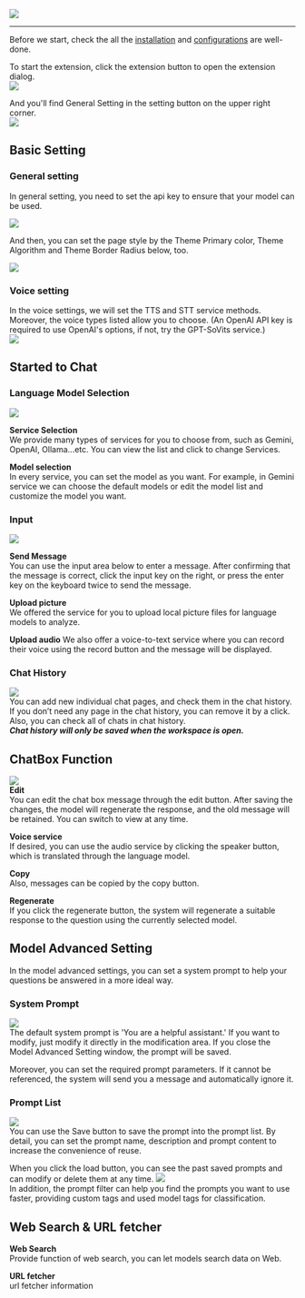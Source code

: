 ![](/img/head.png)
***    
Before we start, check the all the [installation](\installation.md) and [configurations](\configuration.md) are well-done.

To start the extension, click the extension button to open the extension dialog.   
![](/img/extension-button.png)

And you'll find General Setting in the setting button on the upper right corner.   
![](/img/setting-button.png)

## Basic Setting
### General setting  
In general setting, you need to set the api key to ensure that your model can be used.
 
![](/img/apikey-setting.png) 
 
And then, you can set the page style by the Theme Primary color, Theme Algorithm and Theme Border Radius below, too.   

![](/img/theme-setting.png)

### Voice setting  
In the voice settings, we will set the TTS and STT service methods. Moreover, the voice types listed allow you to choose. (An OpenAI API key is required to use OpenAI's options, if not, try the GPT-SoVits service.)  
![](/img/voice-setting.png)

## Started to Chat
### Language Model Selection

![](/img/language-model-selection.png)  
  
**Service Selection**    
We provide many types of services for you to choose from, such as Gemini, OpenAI, Ollama...etc. You can view the list and click to change Services.

**Model selection**    
In every service, you can set the model as you want. For example, in Gemini service we can choose the default models or edit the model list and customize the model you want.

### Input
![](/img/input.png)   
  
**Send Message**  
You can use the input area below to enter a message. After confirming that the message is correct, click the input key on the right, or press the enter key on the keyboard twice to send the message.

**Upload picture**    
We offered the service for you to upload local picture files for language models to analyze.

**Upload audio**
We also offer a voice-to-text service where you can record their voice using the record button and the message will be displayed.

### Chat History 
![](/img/chat-history.png)  
You can add new individual chat pages, and check them in the chat history.
If you don’t need any page in the chat history, you can remove it by a click.
Also, you can check all of chats in chat history.  
***Chat history will only be saved when the workspace is open.***

## ChatBox Function
![](/img/chatbox.png)    
**Edit**  
You can edit the chat box message through the edit button. After saving the changes, the model will regenerate the response, and the old message will be retained. You can switch to view at any time.

**Voice service**   
If desired, you can use the audio service by clicking the speaker button, which is translated through the language model.

**Copy**  
Also, messages can be copied by the copy button.

**Regenerate**  
If you click the regenerate button, the system will regenerate a suitable response to the question using the currently selected model.

## Model Advanced Setting
In the model advanced settings, you can set a system prompt to help your questions be answered in a more ideal way.

### System Prompt
![](/img/system-prompt.png)        
The default system prompt is 'You are a helpful assistant.'
If you want to modify, just modify it directly in the modification area. If you close the Model Advanced Setting window, the prompt will be saved.


Moreover, you can set the required prompt parameters. If it cannot be referenced, the system will send you a message and automatically ignore it.

### Prompt List  
![](/img/prompt-list.png)   
You can use the Save button to save the prompt into the prompt list. By detail, you can set the prompt name, description and prompt content to increase the convenience of reuse.

When you click the load button, you can see the past saved prompts and can modify or delete them at any time.
![](/img/prompt-filter.png)   
In addition, the prompt filter can help you find the prompts you want to use faster, providing custom tags and used model tags for classification.
## Web Search & URL fetcher 
**Web Search**    
Provide function of web search, you can let models search data on Web.  

**URL fetcher**    
url fetcher information
